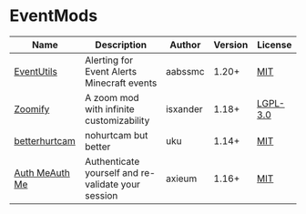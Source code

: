 # EventMods

| Name | Description | Author | Version | License |
| ---- | ---- | ---- | ----- | ---- |
|[EventUtils](https://modrinth.com/mod/alerts)|Alerting for Event Alerts Minecraft events|aabssmc|1.20+|[MIT](/licenses/licenses.md#mit)|
|[Zoomify](https://modrinth.com/mod/zoomify/)|A zoom mod with infinite customizability|isxander|1.18+|[LGPL-3.0](/licenses/licenses.md#lgpl-30)|
|[betterhurtcam](https://modrinth.com/mod/betterhurtcam/) |nohurtcam but better|uku|1.14+|[MIT](/licenses/licenses.md#mit)|
|[Auth Me](https://cdn.modrinth.com/data/yjgIrBjZ/icon.png)[Auth Me](https://modrinth.com/mod/auth-me)|Authenticate yourself and re-validate your session|axieum|1.16+|[MIT](/licenses/licenses.md#mit)|

